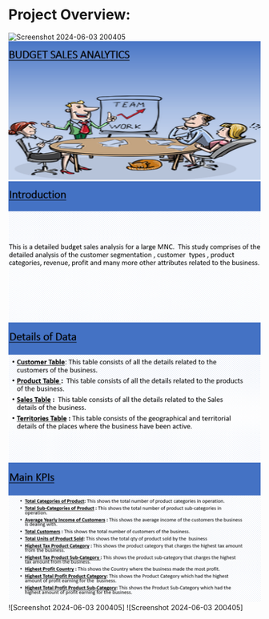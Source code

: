 # Project Overview:

![Screenshot 2024-06-03 200405](https://github.com/Ashinsarkarlahiri/Budget-sales-analytics-project/assets/153322941/d59355e7-edda-4c16-b80e-33c54b3b8a81)
![Screenshot 2024-06-03 200405](https://github.com/Ashinsarkarlahiri/Budget-sales-analytics-project/blob/main/Screenshot%202024-12-24%20184206.png)
![Screenshot 2024-06-03 200405](https://github.com/Ashinsarkarlahiri/Budget-sales-analytics-project/blob/main/Screenshot%202024-12-24%20184218.png)
![Screenshot 2024-06-03 200405](https://github.com/Ashinsarkarlahiri/Budget-sales-analytics-project/blob/main/Screenshot%202024-12-24%20184232.png)
![Screenshot 2024-06-03 200405](https://github.com/Ashinsarkarlahiri/Budget-sales-analytics-project/blob/main/Screenshot%202024-12-24%20184248.png)
![Screenshot 2024-06-03 200405]
![Screenshot 2024-06-03 200405]

